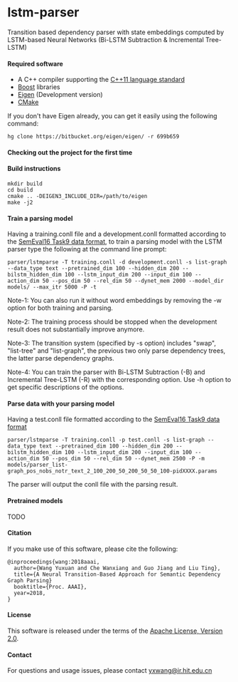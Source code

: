 # lstm-parser
Transition based dependency parser with state embeddings computed by LSTM-based Neural Networks (Bi-LSTM Subtraction & Incremental Tree-LSTM)

#### Required software

 * A C++ compiler supporting the [C++11 language standard](https://en.wikipedia.org/wiki/C%2B%2B11)
 * [Boost](http://www.boost.org/) libraries
 * [Eigen](https://bitbucket.org/eigen/eigen) (Development version)
 * [CMake](http://www.cmake.org/)

If you don't have Eigen already, you can get it easily using the following command:


    hg clone https://bitbucket.org/eigen/eigen/ -r 699b659


#### Checking out the project for the first time

#### Build instructions

    mkdir build
    cd build
    cmake .. -DEIGEN3_INCLUDE_DIR=/path/to/eigen
    make -j2

#### Train a parsing model

Having a training.conll file and a development.conll formatted according to the [SemEval16 Task9 data format](http://alt.qcri.org/semeval2016/task9/index.php?id=data-and-tools), to train a parsing model with the LSTM parser type the following at the command line prompt:

    parser/lstmparse -T training.conll -d development.conll -s list-graph --data_type text --pretrained_dim 100 --hidden_dim 200 --bilstm_hidden_dim 100 --lstm_input_dim 200 --input_dim 100 --action_dim 50 --pos_dim 50 --rel_dim 50 --dynet_mem 2000 --model_dir models/ --max_itr 5000 -P -t

Note-1: You can also run it without word embeddings by removing the -w option for both training and parsing.

Note-2: The training process should be stopped when the development result does not substantially improve anymore.

Note-3: The transition system (specified by -s option) includes "swap", "list-tree" and "list-graph", the previous two only parse dependency trees, the latter parse dependency graphs. 

Note-4: You can train the parser with Bi-LSTM Subtraction (-B) and Incremental Tree-LSTM (-R) with the corresponding option. Use -h option to get specific descriptions of the options.

#### Parse data with your parsing model

Having a test.conll file formatted according to the [SemEval16 Task9 data format](http://alt.qcri.org/semeval2016/task9/index.php?id=data-and-tools)

    parser/lstmparse -T training.conll -p test.conll -s list-graph --data_type text --pretrained_dim 100 --hidden_dim 200 --bilstm_hidden_dim 100 --lstm_input_dim 200 --input_dim 100 --action_dim 50 --pos_dim 50 --rel_dim 50 --dynet_mem 2500 -P -m models/parser_list-graph_pos_nobs_notr_text_2_100_200_50_200_50_50_100-pidXXXX.params

The parser will output the conll file with the parsing result.

#### Pretrained models

TODO

#### Citation

If you make use of this software, please cite the following:

    @inproceedings{wang:2018aaai,
      author={Wang Yuxuan and Che Wanxiang and Guo Jiang and Liu Ting},
      title={A Neural Transition-Based Approach for Semantic Dependency Graph Parsing}
      booktitle={Proc. AAAI},
      year=2018,
    }

#### License

This software is released under the terms of the [Apache License, Version 2.0](http://www.apache.org/licenses/LICENSE-2.0).

#### Contact

For questions and usage issues, please contact yxwang@ir.hit.edu.cn

